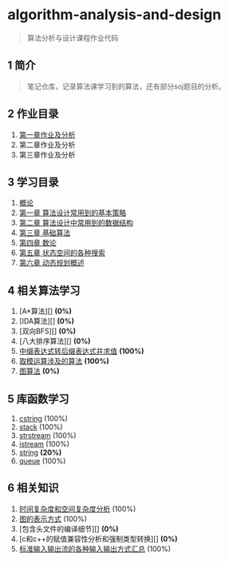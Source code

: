 # algorithm-analysis-and-design

> 算法分析与设计课程作业代码

## 1 简介

> 笔记仓库，记录算法课学习到的算法，还有部分soj题目的分析。

## 2 作业目录

1. [第一章作业及分析][]
2. 第二章作业及分析
3. 第三章作业及分析

[第一章作业及分析]: https://github.com/wujr5/algorithm-analysis-and-design/blob/master/Homework/week1/homework1-analyze.md

## 3 学习目录

1. [概论][]
2. [第一章 算法设计常用到的基本策略][]
3. [第二章 算法设计中常用到的数据结构][]
4. [第三章 基础算法][]
5. [第四章 数论][]
6. [第五章 状态空间的各种搜索][]
7. [第六章 动态规划概述][]

[概论]: https://github.com/wujr5/algorithm-analysis-and-design/blob/master/Course/introduction.md
[第一章 算法设计常用到的基本策略]: https://github.com/wujr5/algorithm-analysis-and-design/blob/master/Course/Chapter1/chapter1.md
[第二章 算法设计中常用到的数据结构]: https://github.com/wujr5/algorithm-analysis-and-design/blob/master/Course/Chapter2/Chapter2.md
[第三章 基础算法]: https://github.com/wujr5/algorithm-analysis-and-design/blob/master/Course/Chapter3/Chapter3.md
[第四章 数论]: https://github.com/wujr5/algorithm-analysis-and-design/blob/master/Course/Chapter4/Chapter4.md
[第五章 状态空间的各种搜索]: https://github.com/wujr5/algorithm-analysis-and-design/blob/master/Course/Chapter5/Chapter5.md
[第六章 动态规划概述]: https://github.com/wujr5/algorithm-analysis-and-design/blob/master/Course/Chapter6/Chapter6.md

## 4 相关算法学习

1. [A*算法][] **(0%)**
2. [IDA算法][] **(0%)**
3. [双向BFS][] **(0%)**
4. [八大排序算法][] **(0%)**
5. [中缀表达式转后缀表达式并求值][] **(100%)**
6. [取模运算涉及的算法][] **(100%)**
7. [图算法][] **(0%)**

[中缀表达式转后缀表达式并求值]: https://github.com/wujr5/algorithm-analysis-and-design/blob/master/relative-algorithm-learning/5-infix-to-postfix.md
[取模运算涉及的算法]: https://github.com/wujr5/algorithm-analysis-and-design/blob/master/relative-algorithm-learning/6-algorithm-about-modulo-operation.md
[图算法]: https://github.com/wujr5/algorithm-analysis-and-design/blob/master/relative-algorithm-learning/7-algorithm-of-graph.md

## 5 库函数学习

1. [cstring][] (100%)
2. [stack][] (100%)
3. [strstream][] (100%)
4. [istream][] (100%)
5. [string][] **(20%)**
6. [queue][] (100%)

[cstring]: https://github.com/wujr5/algorithm-analysis-and-design/blob/master/library-function-learning/1-cstring.md
[stack]: https://github.com/wujr5/algorithm-analysis-and-design/blob/master/library-function-learning/2-stack.md
[strstream]: https://github.com/wujr5/algorithm-analysis-and-design/blob/master/library-function-learning/3-istrstream-and-ostrstream.md
[istream]: https://github.com/wujr5/algorithm-analysis-and-design/blob/master/library-function-learning/4-istream.md
[string]: https://github.com/wujr5/algorithm-analysis-and-design/blob/master/library-function-learning/5-string.md
[queue]: https://github.com/wujr5/algorithm-analysis-and-design/blob/master/library-function-learning/6-queue.md

## 6 相关知识

1. [时间复杂度和空间复杂度分析][] (100%)
2. [图的表示方式][] (100%)
3. [包含头文件的编译细节][] **(0%)**
4. [c和c++的赋值兼容性分析和强制类型转换][] **(0%)**
5. [标准输入输出流的各种输入输出方式汇总][] (100%)

[时间复杂度和空间复杂度分析]: https://github.com/wujr5/algorithm-analysis-and-design/blob/master/relative-knowledge-learning/1-time-and-space-complexity-analysis.md
[图的表示方式]: https://github.com/wujr5/algorithm-analysis-and-design/blob/master/relative-knowledge-learning/2-the-presentation-of-graph.md
[标准输入输出流的各种输入输出方式汇总]: https://github.com/wujr5/algorithm-analysis-and-design/blob/master/relative-knowledge-learning/5-standar-input-output-stream.md
